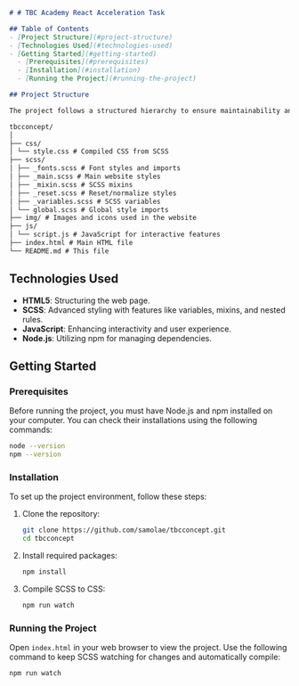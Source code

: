 
```markdown
# # TBC Academy React Acceleration Task

## Table of Contents
- [Project Structure](#project-structure)
- [Technologies Used](#technologies-used)
- [Getting Started](#getting-started)
  - [Prerequisites](#prerequisites)
  - [Installation](#installation)
  - [Running the Project](#running-the-project)

## Project Structure

The project follows a structured hierarchy to ensure maintainability and scalability:

tbcconcept/
│
├── css/
│ └── style.css # Compiled CSS from SCSS
├── scss/
│ ├── _fonts.scss # Font styles and imports
│ ├── _main.scss # Main website styles
│ ├── _mixin.scss # SCSS mixins
│ ├── _reset.scss # Reset/normalize styles
│ ├── _variables.scss # SCSS variables
│ └── global.scss # Global style imports
├── img/ # Images and icons used in the website
├── js/
│ └── script.js # JavaScript for interactive features
├── index.html # Main HTML file
└── README.md # This file

```

## Technologies Used

- **HTML5**: Structuring the web page.
- **SCSS**: Advanced styling with features like variables, mixins, and nested rules.
- **JavaScript**: Enhancing interactivity and user experience.
- **Node.js**: Utilizing npm for managing dependencies.

## Getting Started

### Prerequisites

Before running the project, you must have Node.js and npm installed on your computer. You can check their installations using the following commands:

```bash
node --version
npm --version
```

### Installation

To set up the project environment, follow these steps:

1. Clone the repository:
   ```bash
   git clone https://github.com/samolae/tbcconcept.git
   cd tbcconcept
   ```

2. Install required packages:
   ```bash
   npm install
   ```

3. Compile SCSS to CSS:
   ```bash
   npm run watch
   ```

### Running the Project

Open `index.html` in your web browser to view the project. Use the following command to keep SCSS watching for changes and automatically compile:

```bash
npm run watch
```
